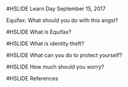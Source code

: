 #HSLIDE
Learn Day
September 15, 2017

Equifax: What should you do with this angst?

#HSLIDE What is Equifax?

#HSLIDE What is identity theft?

#HSLIDE What can you do to protect yourself?

#HSLIDE How much should you worry?

#HSLIDE References
